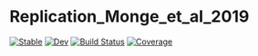 # Replication_Monge_et_al_2019

[![Stable](https://img.shields.io/badge/docs-stable-blue.svg)](https://Paulogcd.github.io/Replication_Monge_et_al_2019.jl/stable/)
[![Dev](https://img.shields.io/badge/docs-dev-blue.svg)](https://Paulogcd.github.io/Replication_Monge_et_al_2019.jl/dev/)
[![Build Status](https://github.com/Paulogcd/Replication_Monge_et_al_2019.jl/actions/workflows/CI.yml/badge.svg?branch=main)](https://github.com/Paulogcd/Replication_Monge_et_al_2019.jl/actions/workflows/CI.yml?query=branch%3Amain)
[![Coverage](https://codecov.io/gh/Paulogcd/Replication_Monge_et_al_2019.jl/branch/main/graph/badge.svg)](https://codecov.io/gh/Paulogcd/Replication_Monge_et_al_2019.jl)
